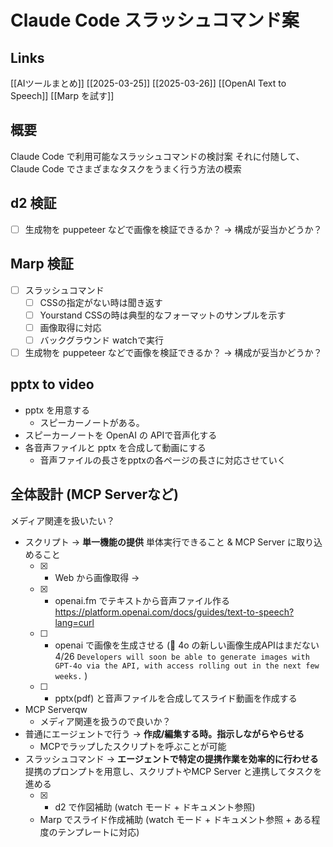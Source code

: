 # Claude Code スラッシュコマンド案

## Links

[[AIツールまとめ]] 
[[2025-03-25]]
[[2025-03-26]]
[[OpenAI Text to Speech]]
[[Marp を試す]]

## 概要

Claude Code で利用可能なスラッシュコマンドの検討案
それに付随して、Claude Code でさまざまなタスクをうまく行う方法の模索

## d2 検証

- [ ] 生成物を puppeteer などで画像を検証できるか？ -> 構成が妥当かどうか？

## Marp 検証

- [ ] スラッシュコマンド
	- [ ] CSSの指定がない時は聞き返す
	- [ ] Yourstand CSSの時は典型的なフォーマットのサンプルを示す
	- [ ] 画像取得に対応
	- [ ] バックグラウンド watchで実行
- [ ] 生成物を puppeteer などで画像を検証できるか？ -> 構成が妥当かどうか？

## pptx to video

- pptx を用意する
	- スピーカーノートがある。
- スピーカーノートを OpenAI の APIで音声化する
- 各音声ファイルと pptx を合成して動画にする
	- 音声ファイルの長さをpptxの各ページの長さに対応させていく

## 全体設計 (MCP Serverなど)

メディア関連を扱いたい？

- スクリプト -> **単一機能の提供** 単体実行できること & MCP Server に取り込めること
	- [x] - Web から画像取得 -> 
	- [x] - openai.fm でテキストから音声ファイル作る https://platform.openai.com/docs/guides/text-to-speech?lang=curl
	- [ ] - openai で画像を生成させる (🔶 4o の新しい画像生成APIはまだない4/26 `Developers will soon be able to generate images with GPT‑4o via the API, with access rolling out in the next few weeks.` )
	- [ ] - pptx(pdf) と音声ファイルを合成してスライド動画を作成する
- MCP Serverqw
	- メディア関連を扱うので良いか？
- 普通にエージェントで行う -> **作成/編集する時。指示しながらやらせる**
	- MCPでラップしたスクリプトを呼ぶことが可能
- スラッシュコマンド -> **エージェントで特定の提携作業を効率的に行わせる** 提携のプロンプトを用意し、スクリプトやMCP Server と連携してタスクを進める
	- [x] - d2 で作図補助 (watch モード + ドキュメント参照)
	- Marp でスライド作成補助 (watch モード + ドキュメント参照 + ある程度のテンプレートに対応)
